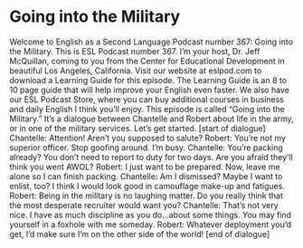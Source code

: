 # Going into the Military

Welcome to English as a Second Language Podcast number 367: Going into the Military.  This is ESL Podcast number 367.  I’m your host, Dr. Jeff McQuillan, coming to you from the Center for Educational Development in beautiful Los Angeles, California.  Visit our website at eslpod.com to download a Learning Guide for this episode.  The Learning Guide is an 8 to 10 page guide that will help improve your English even faster.  We also have our ESL Podcast Store, where you can buy additional courses in business and daily English I think you’ll enjoy.  This episode is called “Going into the Military.”  It’s a dialogue between Chantelle and Robert about life in the army, or in one of the military services.  Let’s get started.  [start of dialogue]  Chantelle:  Attention!  Aren’t you supposed to salute?  Robert:  You’re not my superior officer.  Stop goofing around.  I’m busy.  Chantelle:  You’re packing already?  You don’t need to report to duty for two days.  Are you afraid they’ll think you went AWOL?  Robert:  I just want to be prepared.  Now, leave me alone so I can finish packing.  Chantelle:  Am I dismissed?  Maybe I want to enlist, too?  I think I would look good in camouflage make-up and fatigues.  Robert:  Being in the military is no laughing matter.  Do you really think that the most desperate recruiter would want you?    Chantelle:  That’s not very nice.  I have as much discipline as you do...about some things.  You may find yourself in a foxhole with me someday.  Robert:  Whatever deployment you’d get, I’d make sure I’m on the other side of the world!  [end of dialogue] 